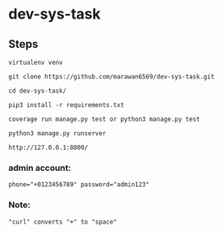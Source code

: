 # dev-sys-task

## Steps

```
virtualenv venv
```

```
git clone https://github.com/marawan6569/dev-sys-task.git
```

```
cd dev-sys-task/
```

```
pip3 install -r requirements.txt
```

```
coverage run manage.py test or python3 manage.py test
```

```
python3 manage.py runserver
```


```
http://127.0.0.1:8000/
```


### admin account:
```
phone="+0123456789" password="admin123"
```

### Note:
```
"curl" converts "+" to "space"
```
